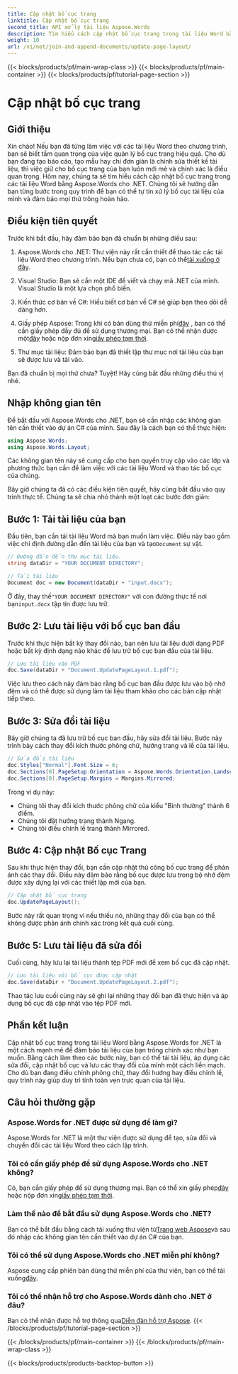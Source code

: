 ```yaml
---
title: Cập nhật bố cục trang
linktitle: Cập nhật bố cục trang
second_title: API xử lý tài liệu Aspose.Words
description: Tìm hiểu cách cập nhật bố cục trang trong tài liệu Word bằng Aspose.Words cho .NET với hướng dẫn từng bước toàn diện này. Hoàn hảo để tinh chỉnh thiết kế tài liệu.
weight: 10
url: /vi/net/join-and-append-documents/update-page-layout/
---
```


{{< blocks/products/pf/main-wrap-class >}}
{{< blocks/products/pf/main-container >}}
{{< blocks/products/pf/tutorial-page-section >}}

# Cập nhật bố cục trang

## Giới thiệu

Xin chào! Nếu bạn đã từng làm việc với các tài liệu Word theo chương trình, bạn sẽ biết tầm quan trọng của việc quản lý bố cục trang hiệu quả. Cho dù bạn đang tạo báo cáo, tạo mẫu hay chỉ đơn giản là chỉnh sửa thiết kế tài liệu, thì việc giữ cho bố cục trang của bạn luôn mới mẻ và chính xác là điều quan trọng. Hôm nay, chúng ta sẽ tìm hiểu cách cập nhật bố cục trang trong các tài liệu Word bằng Aspose.Words cho .NET. Chúng tôi sẽ hướng dẫn bạn từng bước trong quy trình để bạn có thể tự tin xử lý bố cục tài liệu của mình và đảm bảo mọi thứ trông hoàn hảo.

## Điều kiện tiên quyết

Trước khi bắt đầu, hãy đảm bảo bạn đã chuẩn bị những điều sau:

1.  Aspose.Words cho .NET: Thư viện này rất cần thiết để thao tác các tài liệu Word theo chương trình. Nếu bạn chưa có, bạn có thể[tải xuống ở đây](https://releases.aspose.com/words/net/).
   
2. Visual Studio: Bạn sẽ cần một IDE để viết và chạy mã .NET của mình. Visual Studio là một lựa chọn phổ biến.

3. Kiến thức cơ bản về C#: Hiểu biết cơ bản về C# sẽ giúp bạn theo dõi dễ dàng hơn.

4.  Giấy phép Aspose: Trong khi có bản dùng thử miễn phí[đây](https://releases.aspose.com/) , bạn có thể cần giấy phép đầy đủ để sử dụng thương mại. Bạn có thể nhận được một[đây](https://purchase.aspose.com/buy) hoặc nộp đơn xin[giấy phép tạm thời](https://purchase.aspose.com/temporary-license/).

5. Thư mục tài liệu: Đảm bảo bạn đã thiết lập thư mục nơi tài liệu của bạn sẽ được lưu và tải vào.

Bạn đã chuẩn bị mọi thứ chưa? Tuyệt! Hãy cùng bắt đầu những điều thú vị nhé.

## Nhập không gian tên

Để bắt đầu với Aspose.Words cho .NET, bạn sẽ cần nhập các không gian tên cần thiết vào dự án C# của mình. Sau đây là cách bạn có thể thực hiện:

```csharp
using Aspose.Words;
using Aspose.Words.Layout;
```

Các không gian tên này sẽ cung cấp cho bạn quyền truy cập vào các lớp và phương thức bạn cần để làm việc với các tài liệu Word và thao tác bố cục của chúng.

Bây giờ chúng ta đã có các điều kiện tiên quyết, hãy cùng bắt đầu vào quy trình thực tế. Chúng ta sẽ chia nhỏ thành một loạt các bước đơn giản:

## Bước 1: Tải tài liệu của bạn

Đầu tiên, bạn cần tải tài liệu Word mà bạn muốn làm việc. Điều này bao gồm việc chỉ định đường dẫn đến tài liệu của bạn và tạo`Document` sự vật.

```csharp
// Đường dẫn đến thư mục tài liệu.
string dataDir = "YOUR DOCUMENT DIRECTORY";

// Tải tài liệu
Document doc = new Document(dataDir + "input.docx");
```

 Ở đây, thay thế`"YOUR DOCUMENT DIRECTORY"` với con đường thực tế nơi bạn`input.docx` tập tin được lưu trữ.

## Bước 2: Lưu tài liệu với bố cục ban đầu

Trước khi thực hiện bất kỳ thay đổi nào, bạn nên lưu tài liệu dưới dạng PDF hoặc bất kỳ định dạng nào khác để lưu trữ bố cục ban đầu của tài liệu.

```csharp
// Lưu tài liệu vào PDF
doc.Save(dataDir + "Document.UpdatePageLayout.1.pdf");
```

Việc lưu theo cách này đảm bảo rằng bố cục ban đầu được lưu vào bộ nhớ đệm và có thể được sử dụng làm tài liệu tham khảo cho các bản cập nhật tiếp theo.

## Bước 3: Sửa đổi tài liệu

Bây giờ chúng ta đã lưu trữ bố cục ban đầu, hãy sửa đổi tài liệu. Bước này trình bày cách thay đổi kích thước phông chữ, hướng trang và lề của tài liệu.

```csharp
// Sửa đổi tài liệu
doc.Styles["Normal"].Font.Size = 6;
doc.Sections[0].PageSetup.Orientation = Aspose.Words.Orientation.Landscape;
doc.Sections[0].PageSetup.Margins = Margins.Mirrored;
```

Trong ví dụ này:
- Chúng tôi thay đổi kích thước phông chữ của kiểu "Bình thường" thành 6 điểm.
- Chúng tôi đặt hướng trang thành Ngang.
- Chúng tôi điều chỉnh lề trang thành Mirrored.

## Bước 4: Cập nhật Bố cục Trang

Sau khi thực hiện thay đổi, bạn cần cập nhật thủ công bố cục trang để phản ánh các thay đổi. Điều này đảm bảo rằng bố cục được lưu trong bộ nhớ đệm được xây dựng lại với các thiết lập mới của bạn.

```csharp
// Cập nhật bố cục trang
doc.UpdatePageLayout();
```

Bước này rất quan trọng vì nếu thiếu nó, những thay đổi của bạn có thể không được phản ánh chính xác trong kết quả cuối cùng.

## Bước 5: Lưu tài liệu đã sửa đổi

Cuối cùng, hãy lưu lại tài liệu thành tệp PDF mới để xem bố cục đã cập nhật.

```csharp
// Lưu tài liệu với bố cục được cập nhật
doc.Save(dataDir + "Document.UpdatePageLayout.2.pdf");
```

Thao tác lưu cuối cùng này sẽ ghi lại những thay đổi bạn đã thực hiện và áp dụng bố cục đã cập nhật vào tệp PDF mới.

## Phần kết luận

Cập nhật bố cục trang trong tài liệu Word bằng Aspose.Words for .NET là một cách mạnh mẽ để đảm bảo tài liệu của bạn trông chính xác như bạn muốn. Bằng cách làm theo các bước này, bạn có thể tải tài liệu, áp dụng các sửa đổi, cập nhật bố cục và lưu các thay đổi của mình một cách liền mạch. Cho dù bạn đang điều chỉnh phông chữ, thay đổi hướng hay điều chỉnh lề, quy trình này giúp duy trì tính toàn vẹn trực quan của tài liệu.


## Câu hỏi thường gặp

### Aspose.Words for .NET được sử dụng để làm gì?  
Aspose.Words for .NET là một thư viện được sử dụng để tạo, sửa đổi và chuyển đổi các tài liệu Word theo cách lập trình.

### Tôi có cần giấy phép để sử dụng Aspose.Words cho .NET không?  
 Có, bạn cần giấy phép để sử dụng thương mại. Bạn có thể xin giấy phép[đây](https://purchase.aspose.com/buy) hoặc nộp đơn xin[giấy phép tạm thời](https://purchase.aspose.com/temporary-license/).

### Làm thế nào để bắt đầu sử dụng Aspose.Words cho .NET?  
 Bạn có thể bắt đầu bằng cách tải xuống thư viện từ[Trang web Aspose](https://releases.aspose.com/words/net/)và sau đó nhập các không gian tên cần thiết vào dự án C# của bạn.

### Tôi có thể sử dụng Aspose.Words cho .NET miễn phí không?  
 Aspose cung cấp phiên bản dùng thử miễn phí của thư viện, bạn có thể tải xuống[đây](https://releases.aspose.com/).

### Tôi có thể nhận hỗ trợ cho Aspose.Words dành cho .NET ở đâu?  
 Bạn có thể nhận được hỗ trợ thông qua[Diễn đàn hỗ trợ Aspose](https://forum.aspose.com/c/words/8).
{{< /blocks/products/pf/tutorial-page-section >}}

{{< /blocks/products/pf/main-container >}}
{{< /blocks/products/pf/main-wrap-class >}}

{{< blocks/products/products-backtop-button >}}
